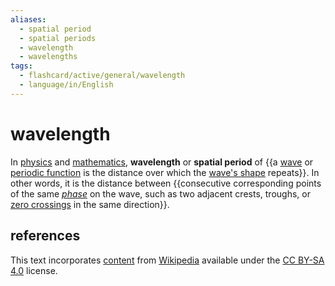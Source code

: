 ```yaml
---
aliases:
  - spatial period
  - spatial periods
  - wavelength
  - wavelengths
tags:
  - flashcard/active/general/wavelength
  - language/in/English
---
```


# wavelength

In [physics](physics.md) and [mathematics](mathematics.md), __wavelength__ or __spatial period__ of {{a [wave](wave.md) or [periodic function](periodic%20function.md) is the distance over which the [wave's shape](waveform.md) repeats}}. In other words, it is the distance between {{consecutive corresponding points of the same [_phase_](phase%20(waves).md) on the wave, such as two adjacent crests, troughs, or [zero crossings](zero%20crossing.md) in the same direction}}. <!--SR:!2024-09-19,38,290!2024-09-22,45,290-->

## references

This text incorporates [content](https://en.wikipedia.org/wiki/wavelength) from [Wikipedia](Wikipedia.md) available under the [CC BY-SA 4.0](https://creativecommons.org/licenses/by-sa/4.0/) license.

